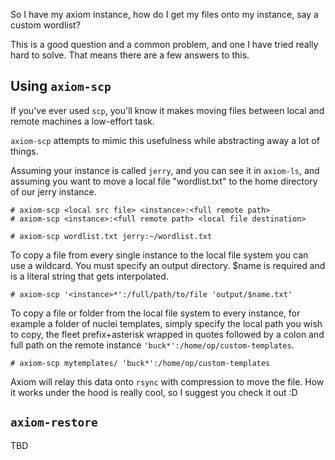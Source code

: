 So I have my axiom instance, how do I get my files onto my instance, say a custom wordlist? 

This is a good question and a common problem, and one I have tried really hard to solve. That means there are a few answers to this.

## Using `axiom-scp`
If you've ever used `scp`, you'll know it makes moving files between local and remote machines a low-effort task. 

`axiom-scp` attempts to mimic this usefulness while abstracting away a lot of things.

Assuming your instance is called `jerry`, and you can see it in `axiom-ls`, and assuming you want to move a local file "wordlist.txt" to the home directory of our jerry instance.

```
# axiom-scp <local src file> <instance>:<full remote path>
# axiom-scp <instance>:<full remote path> <local file destination>
```

```
# axiom-scp wordlist.txt jerry:~/wordlist.txt
```

To copy a file from every single instance to the local file system you can use a wildcard. You must specify an output directory. $name is required and is a literal string that gets interpolated. 
```
# axiom-scp '<instance>*':/full/path/to/file 'output/$name.txt'
```

To copy a file or folder from the local file system to every instance, for example a folder of nuclei templates, simply specify the local path you wish to copy, the fleet prefix+asterisk wrapped in quotes followed by a colon and full path on the remote instance
`'buck*':/home/op/custom-templates`.  
```
# axiom-scp mytemplates/ 'buck*':/home/op/custom-templates
```

Axiom will relay this data onto `rsync` with compression to move the file. How it works under the hood is really cool, so I suggest you check it out :D

## `axiom-restore` 
TBD